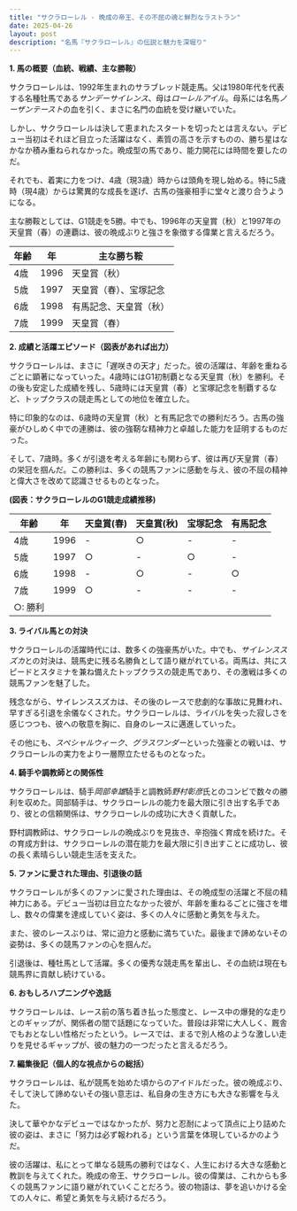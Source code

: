 ```yaml
---
title: "サクラローレル - 晩成の帝王、その不屈の魂と鮮烈なラストラン"
date: 2025-04-26
layout: post
description: "名馬『サクラローレル』の伝説と魅力を深堀り"
---
```


**1. 馬の概要（血統、戦績、主な勝鞍）**

サクラローレルは、1992年生まれのサラブレッド競走馬。父は1980年代を代表する名種牡馬である*サンデーサイレンス*、母は*ローレルアイル*。母系には名馬*ノーザンテースト*の血を引く、まさに名門の血統を受け継いでいた。

しかし、サクラローレルは決して恵まれたスタートを切ったとは言えない。デビュー当初はそれほど目立った活躍はなく、素質の高さを示すものの、勝ち星はなかなか積み重ねられなかった。晩成型の馬であり、能力開花には時間を要したのだ。

それでも、着実に力をつけ、4歳（現3歳）時からは頭角を現し始める。特に5歳時（現4歳）からは驚異的な成長を遂げ、古馬の強豪相手に堂々と渡り合うようになる。

主な勝鞍としては、G1競走を5勝。中でも、1996年の天皇賞（秋）と1997年の天皇賞（春）の連覇は、彼の晩成ぶりと強さを象徴する偉業と言えるだろう。

| 年齢 | 年 | 主な勝ち鞍                               |
|-----|----|-------------------------------------------|
| 4歳 | 1996 | 天皇賞（秋）                               |
| 5歳 | 1997 | 天皇賞（春）、宝塚記念                        |
| 6歳 | 1998 | 有馬記念、天皇賞（秋）                         |
| 7歳 | 1999 | 天皇賞（春）                               |


**2. 成績と活躍エピソード（図表があれば出力）**

サクラローレルは、まさに「遅咲きの天才」だった。彼の活躍は、年齢を重ねるごとに顕著になっていった。4歳時にはG1初制覇となる天皇賞（秋）を勝利。その後も安定した成績を残し、5歳時には天皇賞（春）と宝塚記念を制覇するなど、トップクラスの競走馬としての地位を確立した。

特に印象的なのは、6歳時の天皇賞（秋）と有馬記念での勝利だろう。古馬の強豪がひしめく中での連勝は、彼の強靭な精神力と卓越した能力を証明するものだった。

そして、7歳時。多くが引退を考える年齢にも関わらず、彼は再び天皇賞（春）の栄冠を掴んだ。この勝利は、多くの競馬ファンに感動を与え、彼の不屈の精神と偉大さを改めて認識させるものとなった。

**(図表：サクラローレルのG1競走成績推移)**

| 年齢 | 年 | 天皇賞(春) | 天皇賞(秋) | 宝塚記念 | 有馬記念 |
|-----|----|-------------|-------------|-----------|-----------|
| 4歳 | 1996 |  -           | ○           | -         | -         |
| 5歳 | 1997 | ○           | -           | ○         | -         |
| 6歳 | 1998 | -           | ○           | -         | ○         |
| 7歳 | 1999 | ○           | -           | -         | -         |
| ○: 勝利


**3. ライバル馬との対決**

サクラローレルの活躍時代には、数多くの強豪馬がいた。中でも、*サイレンススズカ*との対決は、競馬史に残る名勝負として語り継がれている。両馬は、共にスピードとスタミナを兼ね備えたトップクラスの競走馬であり、その激戦は多くの競馬ファンを魅了した。

残念ながら、サイレンススズカは、その後のレースで悲劇的な事故に見舞われ、早すぎる引退を余儀なくされた。サクラローレルは、ライバルを失った寂しさを感じつつも、彼への敬意を胸に、自身のレースに邁進していった。

その他にも、*スペシャルウィーク*、*グラスワンダー*といった強豪との戦いは、サクラローレルの実力をより一層際立たせるものとなった。


**4. 騎手や調教師との関係性**

サクラローレルは、騎手*岡部幸雄*騎手と調教師*野村彰彦*氏とのコンビで数々の勝利を収めた。岡部騎手は、サクラローレルの能力を最大限に引き出す名手であり、彼との信頼関係は、サクラローレルの成功に大きく貢献した。

野村調教師は、サクラローレルの晩成ぶりを見抜き、辛抱強く育成を続けた。その育成方針は、サクラローレルの潜在能力を最大限に引き出すことに成功し、彼の長く素晴らしい競走生活を支えた。


**5. ファンに愛された理由、引退後の話**

サクラローレルが多くのファンに愛された理由は、その晩成型の活躍と不屈の精神力にある。デビュー当初は目立たなかった彼が、年齢を重ねるごとに強さを増し、数々の偉業を達成していく姿は、多くの人々に感動と勇気を与えた。

また、彼のレースぶりは、常に迫力と感動に満ちていた。最後まで諦めないその姿勢は、多くの競馬ファンの心を掴んだ。

引退後は、種牡馬として活躍。多くの優秀な競走馬を輩出し、その血統は現在も競馬界に貢献し続けている。


**6. おもしろハプニングや逸話**

サクラローレルは、レース前の落ち着き払った態度と、レース中の爆発的な走りとのギャップが、関係者の間で話題になっていた。普段は非常に大人しく、厩舎でもおとなしい性格だったという。レースでは、まるで別人格のような激しい走りを見せるギャップが、彼の魅力の一つだったと言えるだろう。


**7. 編集後記（個人的な視点からの総括）**

サクラローレルは、私が競馬を始めた頃からのアイドルだった。彼の晩成ぶり、そして決して諦めないその強い意志は、私自身の生き方にも大きな影響を与えた。

決して華やかなデビューではなかったが、努力と忍耐によって頂点に上り詰めた彼の姿は、まさに「努力は必ず報われる」という言葉を体現しているかのようだ。

彼の活躍は、私にとって単なる競馬の勝利ではなく、人生における大きな感動と教訓を与えてくれた。晩成の帝王、サクラローレル。彼の偉業は、これからも多くの競馬ファンに語り継がれていくことだろう。彼の物語は、夢を追いかける全ての人々に、希望と勇気を与え続けるだろう。
